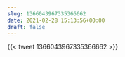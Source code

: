 ```yaml
---
slug: 1366043967335366662
date: 2021-02-28 15:13:56+00:00
draft: false
---
```


{{< tweet 1366043967335366662 >}}
